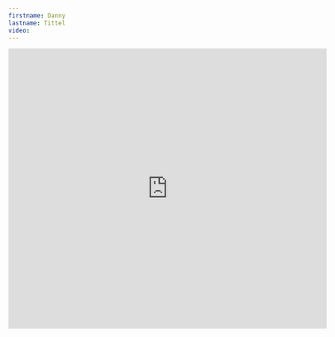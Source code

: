 ```yaml
--- 
firstname: Danny
lastname: Tittel
video: 
--- 
```


<iframe src="https://player.vimeo.com/video/560841340" width="640" height="564" frameborder="0" allow="autoplay; fullscreen" allowfullscreen></iframe>